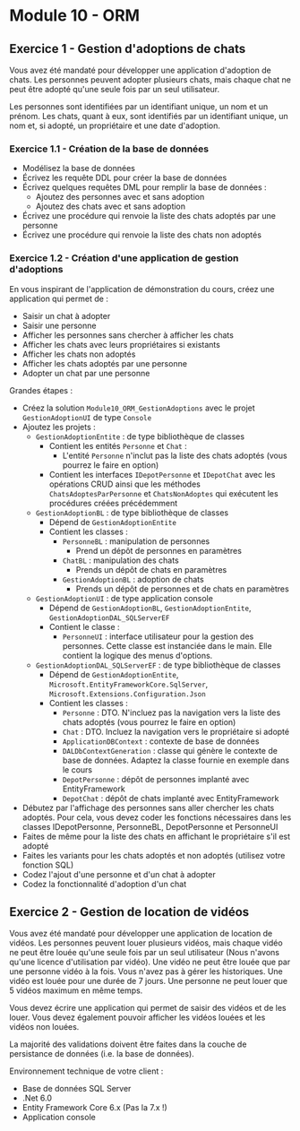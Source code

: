 # Module 10 - ORM

## Exercice 1 - Gestion d'adoptions de chats

Vous avez été mandaté pour développer une application d'adoption de chats. Les personnes peuvent adopter plusieurs chats, mais chaque chat ne peut être adopté qu'une seule fois par un seul utilisateur.

Les personnes sont identifiées par un identifiant unique, un nom et un prénom. Les chats, quant à eux, sont identifiés par un identifiant unique, un nom et, si adopté, un propriétaire et une date d'adoption.

### Exercice 1.1 - Création de la base de données

- Modélisez la base de données
- Écrivez les requête DDL pour créer la base de données
- Écrivez quelques requêtes DML pour remplir la base de données :
  - Ajoutez des personnes avec et sans adoption
  - Ajoutez des chats avec et sans adoption
- Écrivez une procédure qui renvoie la liste des chats adoptés par une personne
- Écrivez une procédure qui renvoie la liste des chats non adoptés

### Exercice 1.2 - Création d'une application de gestion d'adoptions

En vous inspirant de l'application de démonstration du cours, créez une application qui permet de :

- Saisir un chat à adopter
- Saisir une personne
- Afficher les personnes sans chercher à afficher les chats
- Afficher les chats avec leurs propriétaires si existants
- Afficher les chats non adoptés
- Afficher les chats adoptés par une personne
- Adopter un chat par une personne

Grandes étapes :

- Créez la solution `Module10_ORM_GestionAdoptions` avec le projet `GestionAdoptionUI` de type `Console`
- Ajoutez les projets :
  - `GestionAdoptionEntite` : de type bibliothèque de classes
    - Contient les entités `Personne` et `Chat` :
      - L'entité `Personne` n'inclut pas la liste des chats adoptés (vous pourrez le faire en option)
    - Contient les interfaces `IDepotPersonne` et `IDepotChat` avec les opérations CRUD ainsi que les méthodes `ChatsAdoptesParPersonne` et `ChatsNonAdoptes` qui exécutent les procédures créées précédemment
  - `GestionAdoptionBL` : de type bibliothèque de classes
    - Dépend de `GestionAdoptionEntite`
    - Contient les classes :
      - `PersonneBL` : manipulation de personnes
        - Prend un dépôt de personnes en paramètres
      - `ChatBL` : manipulation des chats
        - Prends un dépôt de chats en paramètres
      - `GestionAdoptionBL` : adoption de chats
        - Prends un dépôt de personnes et de chats en paramètres
  - `GestionAdoptionUI` : de type application console
    - Dépend de `GestionAdoptionBL`, `GestionAdoptionEntite`, `GestionAdoptionDAL_SQLServerEF`
    - Contient le classe :
      - `PersonneUI` : interface utilisateur pour la gestion des personnes. Cette classe est instanciée dans le main. Elle contient la logique des menus d'options.
  - `GestionAdoptionDAL_SQLServerEF` : de type bibliothèque de classes
    - Dépend de `GestionAdoptionEntite`, `Microsoft.EntityFrameworkCore.SqlServer`, `Microsoft.Extensions.Configuration.Json`
    - Contient les classes :
      - `Personne` : DTO. N'incluez pas la navigation vers la liste des chats adoptés (vous pourrez le faire en option)
      - `Chat` : DTO. Incluez la navigation vers le propriétaire si adopté
      - `ApplicationDBContext` : contexte de base de données
      - `DALDbContextGeneration` : classe qui génère le contexte de base de données. Adaptez la classe fournie en exemple dans le cours
      - `DepotPersonne` : dépôt de personnes implanté avec EntityFramework
      - `DepotChat` : dépôt de chats implanté avec EntityFramework
- Débutez par l'affichage des personnes sans aller chercher les chats adoptés. Pour cela, vous devez coder les fonctions nécessaires dans les classes IDepotPersonne, PersonneBL, DepotPersonne et PersonneUI
- Faites de même pour la liste des chats en affichant le propriétaire s'il est adopté
- Faites les variants pour les chats adoptés et non adoptés (utilisez votre fonction SQL)
- Codez l'ajout d'une personne et d'un chat à adopter
- Codez la fonctionnalité d'adoption d'un chat

## Exercice 2 - Gestion de location de vidéos

Vous avez été mandaté pour développer une application de location de vidéos. Les personnes peuvent louer plusieurs vidéos, mais chaque vidéo ne peut être louée qu'une seule fois par un seul utilisateur (Nous n'avons qu'une licence d'utilisation par vidéo). Une vidéo ne peut être louée que par une personne vidéo à la fois. Vous n'avez pas à gérer les historiques. Une vidéo est louée pour une durée de 7 jours. Une personne ne peut louer que 5 vidéos maximum en même temps.

Vous devez écrire une application qui permet de saisir des vidéos et de les louer. Vous devez également pouvoir afficher les vidéos louées et les vidéos non louées.

La majorité des validations doivent être faites dans la couche de persistance de données (i.e. la base de données).

Environnement technique de votre client :

- Base de données SQL Server
- .Net 6.0
- Entity Framework Core 6.x (Pas la 7.x !)
- Application console
